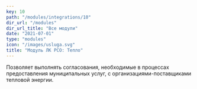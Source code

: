 ```yaml
---
key: 10
path: "/modules/integrations/10"
dir_url: "/modules"
dir_url_title: "Все модули"
date: "2021-07-01"
type: "modules"
icon: "/images/usluga.svg"
title: "Модуль ЛК РСО: Тепло"
---
```


Позволяет выполнять согласования, необходимые в процессах предоставления муниципальных услуг, с организациями-поставщиками тепловой энергии.
